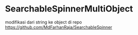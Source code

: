 # SearchableSpinnerMultiObject
 modifikasi dari string ke object di repo https://github.com/MdFarhanRaja/SearchableSpinner
